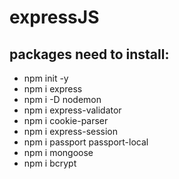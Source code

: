 # expressJS

## packages need to install:

- npm init -y
- npm i express
- npm i -D nodemon
- npm i express-validator
- npm i cookie-parser
- npm i express-session
- npm i passport passport-local
- npm i mongoose
- npm i bcrypt
